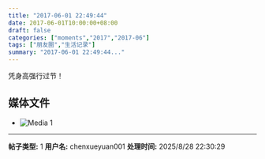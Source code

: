 ```yaml
---
title: "2017-06-01 22:49:44"
date: 2017-06-01T10:00:00+08:00
draft: false
categories: ["moments","2017","2017-06"]
tags: ["朋友圈","生活记录"]
summary: "2017-06-01 22:49:44..."
---
```


凭身高强行过节！

## 媒体文件

- ![Media 1](/Moments/photos/2017-06-01/201706012249440.jpg)

---

**帖子类型:** 1
**用户名:** chenxueyuan001
**处理时间:** 2025/8/28 22:30:29